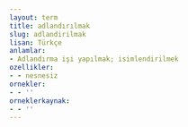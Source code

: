 ```yaml
---
layout: term
title: adlandırılmak
slug: adlandirilmak
lisan: Türkçe
anlamlar:
- Adlandırma işi yapılmak; isimlendirilmek
ozellikler:
- - nesnesiz
ornekler:
- - ''
orneklerkaynak:
- - ''
---
```

